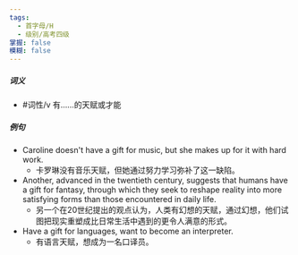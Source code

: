 ```yaml
---
tags:
  - 首字母/H
  - 级别/高考四级
掌握: false
模糊: false
---
```

##### 词义
- #词性/v  有……的天赋或才能
##### 例句
- Caroline doesn't have a gift for music, but she makes up for it with hard work.
	- 卡罗琳没有音乐天赋，但她通过努力学习弥补了这一缺陷。
- Another, advanced in the twentieth century, suggests that humans have a gift for fantasy, through which they seek to reshape reality into more satisfying forms than those encountered in daily life.
	- 另一个在20世纪提出的观点认为，人类有幻想的天赋，通过幻想，他们试图把现实重塑成比日常生活中遇到的更令人满意的形式。
- Have a gift for languages, want to become an interpreter.
	- 有语言天赋，想成为一名口译员。
